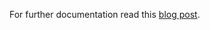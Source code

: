 For further documentation read this [blog post](http://blog.sequenceiq.com/blog/2014/03/05/access-hdp2-sandbox/).
